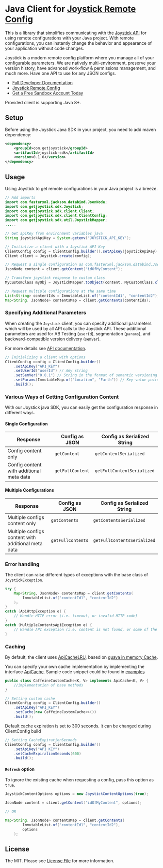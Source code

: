 # Java Client for [Joystick Remote Config](https://www.getjoystick.com/)

This is a library that simplifies communicating with the [Joystick API](https://docs.getjoystick.com/) for using remote configurations with your Java project. With remote configurations, you can instantly change the behavior and appearance of your application without code changes.

Joystick is a modern remote config platform where you manage all of your configurable parameters. We are natively multi-environment, preserve your version history, have advanced work-flow & permissions management, and much more. Have one API to use for any JSON configs.

- [Full Developer Documentation](https://docs.getjoystick.com)
- [Joystick Remote Config](https://getjoystick.com)
- [Get a Free Sandbox Account Today](https://app.getjoystick.com/onboarding)

Provided client is supporting Java 8+.

## Setup

Before using the Joystick Java SDK in your project, you need to add maven dependency:

```xml
<dependency>
    <groupId>com.getjoystick</groupId>
    <artifactId>joystick-sdk</artifactId>
    <version>0.1.0</version>
</dependency>
```

## Usage

Using Joystick to get remote configurations in your Java project is a breeze.

```java
// Add imports
import com.fasterxml.jackson.databind.JsonNode;
import com.getjoystick.sdk.Joystick;
import com.getjoystick.sdk.client.Client;
import com.getjoystick.sdk.client.ClientConfig;
import com.getjoystick.sdk.util.JoystickMapper;
.....

// Get apiKey from environment variables java
String joystickApiKey = System.getenv("JOYSTICK_API_KEY");

// Initialize a client with a Joystick API Key
ClientConfig config = ClientConfig.builder().setApiKey(joystickApiKey).build();
Client client = Joystick.create(config);

// Request a single configuration as com.fasterxml.jackson.databind.JsonNode object
JsonNode content = client.getContent("idOfMyContent");

// Transform joystick response to custom class
MyCustomClass myObj = JoystickMapper.toObject(content, MyCustomClass.class);

// Request multiple configurations at the same time
List<String> contentIds = ImmutableList.of("contentId1", "contentId2");
Map<String, JsonNode> contentsMap = client.getContents(contentIds);

```

### Specifying Additional Parameters

When creating the `Joystick` client, you can specify additional parameters which will be used by all API calls to the Joystick API. These additional parameters are used for AB Testing (`userId`), segmentation (`params`), and backward-compatible version delivery (`semVer`).

For more details see [API documentation](https://docs.getjoystick.com/api-reference/).

```java
// Initializing a client with options
ClientConfig config = ClientConfig.builder()
    .setApiKey("API_KEY")
    .setUserId("userId") // Any string
    .setSemVer("0.0.1") // String in the format of semantic versioning
    .setParams(ImmutableMap.of("Location", "Earth")) // Key-value pairs of strings, numbers, or booleans
    .build();
```

### Various Ways of Getting Configuration Content

With our Joystick java SDK, you can easily get the configuration response in different ways.

#### Single Configuration
| Response | Config as JSON | Config as Serialized String |
|----------|----------|----------|
| Config content only |   `getContent`   |   `getContentSerialized`   |
| Config content with additional meta data |   `getFullContent`   |   `getFullContentSerialized`   |


#### Multiple Configurations
| Response | Config as JSON | Config as Serialized String |
|----------|----------|----------|
| Multiple configs content only |   `getContents`   |   `getContentsSerialized`   |
| Multiple configs content with additional meta data |   `getFullContents`   |   `getFullContentsSerialized`   |

### Error handling

The client can raise different types of exceptions with the base class of `JoystickException`.

```java
try {
    Map<String, JsonNode> contentsMap = client.getContents(
        ImmutableList.of("contentId1", "contentId2")
    );
}
catch (ApiHttpException e) {
    // Handle HTTP error (i.e. timeout, or invalid HTTP code)
}
catch (MultipleContentsApiException e) {
    // Handle API exception (i.e. content is not found, or some of the keys can't be retrieved)
}
```

### Caching

By default, the client uses [ApiCacheLRU](./src/main/java/com/getjoystick/sdk/cache/impl/ApiCacheLRU.java), based on [guava in memory Cache](https://guava.dev/releases/21.0/api/docs/com/google/common/cache/Cache.html).

You can specify your own cache implementation by implementing the interface [ApiCache](./src/main/java/com/getjoystick/sdk/cache/ApiCache.java).
Sample code snippet could be found in [examples](./examples/src/main/java/com/getjoystick/examples/controller/CustomCacheController.java)

```java
public class CaffeineCustomCache<K, V> implements ApiCache<K, V> {
    //implementation of base methods
}

// Setting custom cache
ClientConfig config = ClientConfig.builder()
    .setApiKey("API_KEY")
    .setCache(new CaffeineCustomCache<>())
    .build();
```

Default cache expiration is set to 300 seconds. It can be changed during ClientConfig build

```java
// Setting CacheExpirationSeconds
ClientConfig config = ClientConfig.builder()
    .setApiKey("API_KEY")
    .setCacheExpirationSeconds(600)
    .build();
```

#### `Refresh` option

To ignore the existing cache when requesting a config, pass this option as `true`.

```java
JoystickContentOptions options = new JoystickContentOptions(true);

JsonNode content = client.getContent("idOfMyContent", options);

// OR

Map<String, JsonNode> contentsMap = client.getContents(
        ImmutableList.of("contentId1", "contentId2"),
        options
    );
```

## License

The MIT. Please see [License File](LICENSE.md) for more information.
